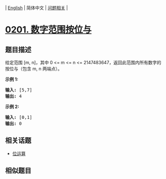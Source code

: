 
| [English](README_EN.md) | 简体中文 | [问题相关](QUESTION.md) |
# [0201. 数字范围按位与](https://leetcode-cn.com/problems/bitwise-and-of-numbers-range/)
## 题目描述
<p>给定范围 [m, n]，其中 0 &lt;= m &lt;= n &lt;= 2147483647，返回此范围内所有数字的按位与（包含 m, n 两端点）。</p>

<p><strong>示例 1:&nbsp;</strong></p>

<pre><strong>输入:</strong> [5,7]
<strong>输出:</strong> 4</pre>

<p><strong>示例 2:</strong></p>

<pre><strong>输入:</strong> [0,1]
<strong>输出:</strong> 0</pre>

## 相关话题
- [位运算](https://leetcode-cn.com/tag/bit-manipulation)
## 相似题目

